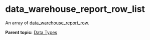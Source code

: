 # data_warehouse_report_row_list

An array of [data_warehouse_report_row](r_data_warehouse_report_row.md#).

**Parent topic:** [Data Types](../data_types/c_data_types.md)

